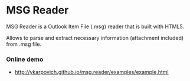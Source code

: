 # MSG Reader

MSG Reader is a Outlook Item File (.msg) reader that is built with HTML5. 

Allows to parse and extract necessary information (attachment included) from .msg file. 


### Online demo

+ http://ykarpovich.github.io/msg.reader/examples/example.html